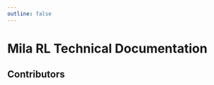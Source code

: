 ```yaml
---
outline: false
---
```


<script setup>
import { VPTeamMembers } from 'vitepress/theme'

const members = [
  /*{
    avatar: 'https://www.github.com/USERNAME.png',
    name: 'NAME',
    title: 'PhD Student',
    org: "Mila - Quebec AI Institute",
    orgLink: "https://mila.quebec",
    links: [
      { icon: 'github', link: 'https://github.com/USERNAME' },
      { icon: 'twitter', link: 'https://twitter.com/USERNAME' }
    ]
  },*/
]
</script>

# Mila RL Technical Documentation

## Contributors

<VPTeamMembers size="small" :members="members" />
